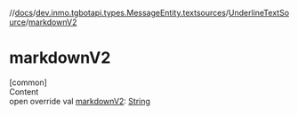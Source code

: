 //[docs](../../../index.md)/[dev.inmo.tgbotapi.types.MessageEntity.textsources](../index.md)/[UnderlineTextSource](index.md)/[markdownV2](markdown-v2.md)



# markdownV2  
[common]  
Content  
open override val [markdownV2](markdown-v2.md): [String](https://kotlinlang.org/api/latest/jvm/stdlib/kotlin/-string/index.html)  



